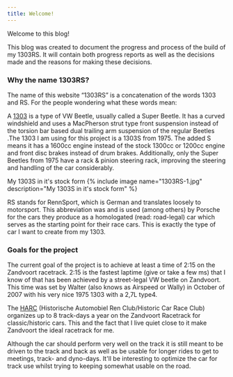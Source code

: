 ```yaml
---
title: Welcome!
---
```

Welcome to this blog!

This blog was created to document the progress and process of the build of my 1303RS.
It will contain both progress reports as well as the decisions made and the reasons for making these decisions.

### Why the name 1303RS?
The name of this website “1303RS” is a concatenation of the words 1303 and RS. For the people wondering what these words mean:

A [1303](https://en.wikipedia.org/wiki/Volkswagen_Beetle#1970%E2%80%931979_models) is a type of VW Beetle, usually called a Super Beetle. It has a curved windshield and uses a MacPherson strut type front suspension instead of the torsion bar based dual trailing arm suspension of the regular Beetles .The 1303 I am using for this project is a 1303S from 1975. The added S means it has a 1600cc engine instead of the stock 1300cc or 1200cc engine and front disc brakes instead of drum brakes. Additionally, only the Super Beetles from 1975 have a rack & pinion steering rack, improving the steering and handling of the car considerably.

My 1303S in it's stock form
{% include image name="1303RS-1.jpg" description="My 1303S in it's stock form" %}

RS stands for RennSport, which is German and translates loosely to motorsport. This abbreviation was and is used (among others) by Porsche for the cars they produce as a homologated (read: road-legal) car which serves as the starting point for their race cars. This is exactly the type of car I want to create from my 1303.

### Goals for the project
The current goal of the project is to achieve at least a time of 2:15 on the Zandvoort racetrack. 2:15 is the fastest laptime (give or take a few ms) that I know of that has been achieved by a street-legal VW beetle on Zandvoort. This time was set by Walter (also knows as Airspeed or Wally) in October of 2007 with his very nice 1975 1303 with a 2,7L type4.

The [HARC](http://www.harc.nl) (Historische Automobiel Ren Club/Historic Car Race Club) organizes up to 8 track-days a year on the Zandvoort Racetrack for classic/historic cars. This and the fact that I live quiet close to it make Zandvoort the ideal racetrack for me.

Although the car should perform very well on the track it is still meant to be driven to the track and back as well as be usable for longer rides to get to meetings, track- and dyno-days. It'll be interesting to optimize the car for track use whilst trying to keeping somewhat usable on the road.
